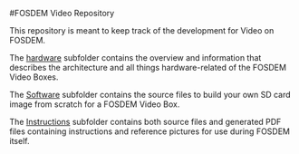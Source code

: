 #FOSDEM Video Repository

This repository is meant to keep track of the development for Video on FOSDEM.

The [hardware](https://github.com/FOSDEM/video/tree/master/hardware "hardware") subfolder contains the overview and information that describes the architecture and all things hardware-related of the FOSDEM Video Boxes.

The [Software](https://github.com/FOSDEM/video/tree/master/software "software") subfolder contains the source files to build your own SD card image from scratch for a FOSDEM Video Box.

The [Instructions](https://github.com/FOSDEM/video/tree/master/instructions "instructions") subfolder contains both source files and generated PDF files containing instructions and reference pictures for use during FOSDEM itself.

